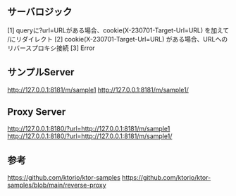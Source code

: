 
## サーバロジック

[1] queryに?url=URLがある場合、cookie(X-230701-Target-Url=URL) を加えて /にリダイレクト
[2] cookie(X-230701-Target-Url=URL) がある場合、URLへのリバースプロキシ接続
[3] Error


## サンプルServer
http://127.0.0.1:8181/m/sample1
http://127.0.0.1:8181/m/sample1/

## Proxy Server
http://127.0.0.1:8180/?url=http://127.0.0.1:8181/m/sample1
http://127.0.0.1:8180/?url=http://127.0.0.1:8181/m/sample1/

## 参考
https://github.com/ktorio/ktor-samples
https://github.com/ktorio/ktor-samples/blob/main/reverse-proxy